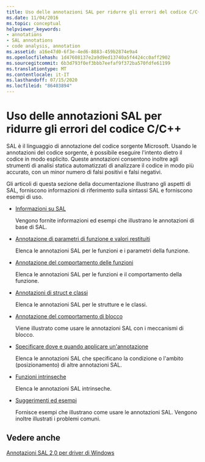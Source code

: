 ```yaml
---
title: Uso delle annotazioni SAL per ridurre gli errori del codice C/C++
ms.date: 11/04/2016
ms.topic: conceptual
helpviewer_keywords:
- annotations
- SAL annotations
- code analysis, annotation
ms.assetid: a16e47d0-6f3e-4ed6-8883-459b2874e9a4
ms.openlocfilehash: 1d47608137e2a9d9ed13740a5f4424cc0aff2902
ms.sourcegitcommit: 6b3d793f0ef3bbb7eefaf9f372ba570fdfe61199
ms.translationtype: MT
ms.contentlocale: it-IT
ms.lasthandoff: 07/15/2020
ms.locfileid: "86403894"
---
```

# <a name="using-sal-annotations-to-reduce-cc-code-defects"></a>Uso delle annotazioni SAL per ridurre gli errori del codice C/C++

SAL è il linguaggio di annotazione del codice sorgente Microsoft. Usando le annotazioni del codice sorgente, è possibile eseguire l'intento dietro il codice in modo esplicito. Queste annotazioni consentono inoltre agli strumenti di analisi statica automatizzati di analizzare il codice in modo più accurato, con un minor numero di falsi positivi e falsi negativi.

Gli articoli di questa sezione della documentazione illustrano gli aspetti di SAL, forniscono informazioni di riferimento sulla sintassi SAL e forniscono esempi di uso.

- [Informazioni su SAL](../code-quality/understanding-sal.md)

     Vengono fornite informazioni ed esempi che illustrano le annotazioni di base di SAL.

- [Annotazione di parametri di funzione e valori restituiti](../code-quality/annotating-function-parameters-and-return-values.md)

     Elenca le annotazioni SAL per le funzioni e i parametri della funzione.

- [Annotazione del comportamento delle funzioni](../code-quality/annotating-function-behavior.md)

     Elenca le annotazioni SAL per le funzioni e il comportamento della funzione.

- [Annotazioni di struct e classi](../code-quality/annotating-structs-and-classes.md)

     Elenca le annotazioni SAL per le strutture e le classi.

- [Annotazione del comportamento di blocco](../code-quality/annotating-locking-behavior.md)

     Viene illustrato come usare le annotazioni SAL con i meccanismi di blocco.

- [Specificare dove e quando applicare un'annotazione](../code-quality/specifying-when-and-where-an-annotation-applies.md)

     Elenca le annotazioni SAL che specificano la condizione o l'ambito (posizionamento) di altre annotazioni SAL.

- [Funzioni intrinseche](../code-quality/intrinsic-functions.md)

     Elenca le annotazioni SAL intrinseche.

- [Suggerimenti ed esempi](../code-quality/best-practices-and-examples-sal.md)

     Fornisce esempi che illustrano come usare le annotazioni SAL. Vengono inoltre illustrati i problemi comuni.

## <a name="see-also"></a>Vedere anche

[Annotazioni SAL 2,0 per driver di Windows](/windows-hardware/drivers/devtest/sal-2-annotations-for-windows-drivers)
